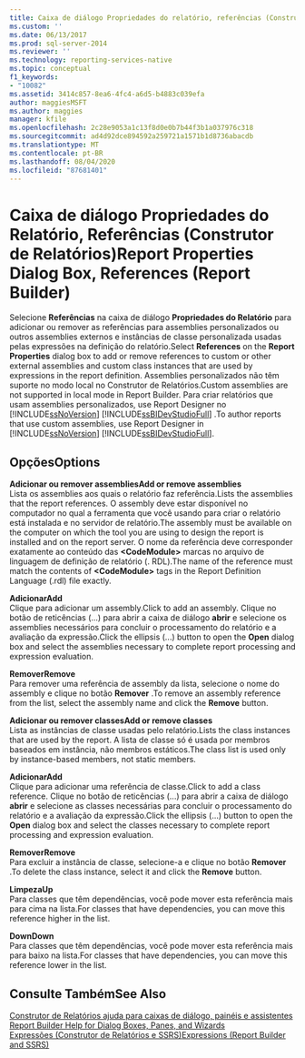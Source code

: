 ```yaml
---
title: Caixa de diálogo Propriedades do relatório, referências (Construtor de Relatórios) | Microsoft Docs
ms.custom: ''
ms.date: 06/13/2017
ms.prod: sql-server-2014
ms.reviewer: ''
ms.technology: reporting-services-native
ms.topic: conceptual
f1_keywords:
- "10082"
ms.assetid: 3414c857-8ea6-4fc4-a6d5-b4883c039efa
author: maggiesMSFT
ms.author: maggies
manager: kfile
ms.openlocfilehash: 2c28e9053a1c13f8d0e0b7b44f3b1a037976c318
ms.sourcegitcommit: ad4d92dce894592a259721a1571b1d8736abacdb
ms.translationtype: MT
ms.contentlocale: pt-BR
ms.lasthandoff: 08/04/2020
ms.locfileid: "87681401"
---
```

# <a name="report-properties-dialog-box-references-report-builder"></a><span data-ttu-id="4f6ee-102">Caixa de diálogo Propriedades do Relatório, Referências (Construtor de Relatórios)</span><span class="sxs-lookup"><span data-stu-id="4f6ee-102">Report Properties Dialog Box, References (Report Builder)</span></span>
  <span data-ttu-id="4f6ee-103">Selecione **Referências** na caixa de diálogo **Propriedades do Relatório** para adicionar ou remover as referências para assemblies personalizados ou outros assemblies externos e instâncias de classe personalizada usadas pelas expressões na definição do relatório.</span><span class="sxs-lookup"><span data-stu-id="4f6ee-103">Select **References** on the **Report Properties** dialog box to add or remove references to custom or other external assemblies and custom class instances that are used by expressions in the report definition.</span></span> <span data-ttu-id="4f6ee-104">Assemblies personalizados não têm suporte no modo local no Construtor de Relatórios.</span><span class="sxs-lookup"><span data-stu-id="4f6ee-104">Custom assemblies are not supported in local mode in Report Builder.</span></span> <span data-ttu-id="4f6ee-105">Para criar relatórios que usam assemblies personalizados, use Report Designer no [!INCLUDE[ssNoVersion](../includes/ssnoversion-md.md)] [!INCLUDE[ssBIDevStudioFull](../includes/ssbidevstudiofull-md.md)] .</span><span class="sxs-lookup"><span data-stu-id="4f6ee-105">To author reports that use custom assemblies, use Report Designer in [!INCLUDE[ssNoVersion](../includes/ssnoversion-md.md)] [!INCLUDE[ssBIDevStudioFull](../includes/ssbidevstudiofull-md.md)].</span></span>  
  
## <a name="options"></a><span data-ttu-id="4f6ee-106">Opções</span><span class="sxs-lookup"><span data-stu-id="4f6ee-106">Options</span></span>  
 <span data-ttu-id="4f6ee-107">**Adicionar ou remover assemblies**</span><span class="sxs-lookup"><span data-stu-id="4f6ee-107">**Add or remove assemblies**</span></span>  
 <span data-ttu-id="4f6ee-108">Lista os assemblies aos quais o relatório faz referência.</span><span class="sxs-lookup"><span data-stu-id="4f6ee-108">Lists the assemblies that the report references.</span></span> <span data-ttu-id="4f6ee-109">O assembly deve estar disponível no computador no qual a ferramenta que você usando para criar o relatório está instalada e no servidor de relatório.</span><span class="sxs-lookup"><span data-stu-id="4f6ee-109">The assembly must be available on the computer on which the tool you are using to design the report is installed and on the report server.</span></span> <span data-ttu-id="4f6ee-110">O nome da referência deve corresponder exatamente ao conteúdo das **\<CodeModule>** marcas no arquivo de linguagem de definição de relatório (. RDL).</span><span class="sxs-lookup"><span data-stu-id="4f6ee-110">The name of the reference must match the contents of **\<CodeModule>** tags in the Report Definition Language (.rdl) file exactly.</span></span>  
  
 <span data-ttu-id="4f6ee-111">**Adicionar**</span><span class="sxs-lookup"><span data-stu-id="4f6ee-111">**Add**</span></span>  
 <span data-ttu-id="4f6ee-112">Clique para adicionar um assembly.</span><span class="sxs-lookup"><span data-stu-id="4f6ee-112">Click to add an assembly.</span></span> <span data-ttu-id="4f6ee-113">Clique no botão de reticências (...) para abrir a caixa de diálogo **abrir** e selecione os assemblies necessários para concluir o processamento do relatório e a avaliação da expressão.</span><span class="sxs-lookup"><span data-stu-id="4f6ee-113">Click the ellipsis (...) button to open the **Open** dialog box and select the assemblies necessary to complete report processing and expression evaluation.</span></span>  
  
 <span data-ttu-id="4f6ee-114">**Remover**</span><span class="sxs-lookup"><span data-stu-id="4f6ee-114">**Remove**</span></span>  
 <span data-ttu-id="4f6ee-115">Para remover uma referência de assembly da lista, selecione o nome do assembly e clique no botão **Remover** .</span><span class="sxs-lookup"><span data-stu-id="4f6ee-115">To remove an assembly reference from the list, select the assembly name and click the **Remove** button.</span></span>  
  
 <span data-ttu-id="4f6ee-116">**Adicionar ou remover classes**</span><span class="sxs-lookup"><span data-stu-id="4f6ee-116">**Add or remove classes**</span></span>  
 <span data-ttu-id="4f6ee-117">Lista as instâncias de classe usadas pelo relatório.</span><span class="sxs-lookup"><span data-stu-id="4f6ee-117">Lists the class instances that are used by the report.</span></span> <span data-ttu-id="4f6ee-118">A lista de classe só é usada por membros baseados em instância, não membros estáticos.</span><span class="sxs-lookup"><span data-stu-id="4f6ee-118">The class list is used only by instance-based members, not static members.</span></span>  
  
 <span data-ttu-id="4f6ee-119">**Adicionar**</span><span class="sxs-lookup"><span data-stu-id="4f6ee-119">**Add**</span></span>  
 <span data-ttu-id="4f6ee-120">Clique para adicionar uma referência de classe.</span><span class="sxs-lookup"><span data-stu-id="4f6ee-120">Click to add a class reference.</span></span> <span data-ttu-id="4f6ee-121">Clique no botão de reticências (...) para abrir a caixa de diálogo **abrir** e selecione as classes necessárias para concluir o processamento do relatório e a avaliação da expressão.</span><span class="sxs-lookup"><span data-stu-id="4f6ee-121">Click the ellipsis (...) button to open the **Open** dialog box and select the classes necessary to complete report processing and expression evaluation.</span></span>  
  
 <span data-ttu-id="4f6ee-122">**Remover**</span><span class="sxs-lookup"><span data-stu-id="4f6ee-122">**Remove**</span></span>  
 <span data-ttu-id="4f6ee-123">Para excluir a instância de classe, selecione-a e clique no botão **Remover** .</span><span class="sxs-lookup"><span data-stu-id="4f6ee-123">To delete the class instance, select it and click the **Remove** button.</span></span>  
  
 <span data-ttu-id="4f6ee-124">**Limpeza**</span><span class="sxs-lookup"><span data-stu-id="4f6ee-124">**Up**</span></span>  
 <span data-ttu-id="4f6ee-125">Para classes que têm dependências, você pode mover esta referência mais para cima na lista.</span><span class="sxs-lookup"><span data-stu-id="4f6ee-125">For classes that have dependencies, you can move this reference higher in the list.</span></span>  
  
 <span data-ttu-id="4f6ee-126">**Down**</span><span class="sxs-lookup"><span data-stu-id="4f6ee-126">**Down**</span></span>  
 <span data-ttu-id="4f6ee-127">Para classes que têm dependências, você pode mover esta referência mais para baixo na lista.</span><span class="sxs-lookup"><span data-stu-id="4f6ee-127">For classes that have dependencies, you can move this reference lower in the list.</span></span>  
  
## <a name="see-also"></a><span data-ttu-id="4f6ee-128">Consulte Também</span><span class="sxs-lookup"><span data-stu-id="4f6ee-128">See Also</span></span>  
 <span data-ttu-id="4f6ee-129">[Construtor de Relatórios ajuda para caixas de diálogo, painéis e assistentes](../../2014/reporting-services/report-builder-help-for-dialog-boxes-panes-and-wizards.md) </span><span class="sxs-lookup"><span data-stu-id="4f6ee-129">[Report Builder Help for Dialog Boxes, Panes, and Wizards](../../2014/reporting-services/report-builder-help-for-dialog-boxes-panes-and-wizards.md) </span></span>  
 [<span data-ttu-id="4f6ee-130">Expressões &#40;Construtor de Relatórios e SSRS&#41;</span><span class="sxs-lookup"><span data-stu-id="4f6ee-130">Expressions &#40;Report Builder and SSRS&#41;</span></span>](report-design/expressions-report-builder-and-ssrs.md)  
  
  
